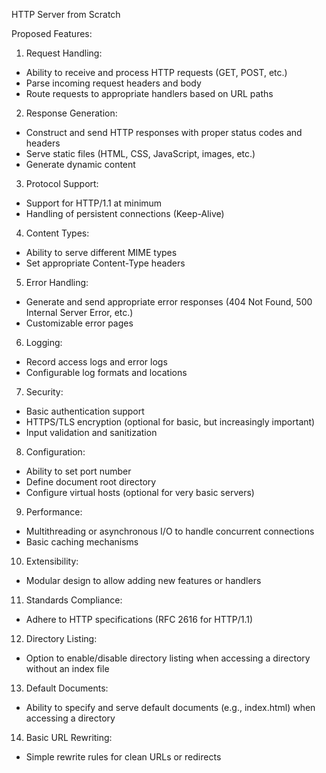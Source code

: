 HTTP Server from Scratch

Proposed Features:

1. Request Handling:
- Ability to receive and process HTTP requests (GET, POST, etc.)
- Parse incoming request headers and body
- Route requests to appropriate handlers based on URL paths

2. Response Generation:
- Construct and send HTTP responses with proper status codes and headers
- Serve static files (HTML, CSS, JavaScript, images, etc.)
- Generate dynamic content

3. Protocol Support:
- Support for HTTP/1.1 at minimum
- Handling of persistent connections (Keep-Alive)

4. Content Types:
- Ability to serve different MIME types
- Set appropriate Content-Type headers

5. Error Handling:
- Generate and send appropriate error responses (404 Not Found, 500 Internal Server Error, etc.)
- Customizable error pages

6. Logging:
- Record access logs and error logs
- Configurable log formats and locations

7. Security:
- Basic authentication support
- HTTPS/TLS encryption (optional for basic, but increasingly important)
- Input validation and sanitization

8. Configuration:
- Ability to set port number
- Define document root directory
- Configure virtual hosts (optional for very basic servers)

9. Performance:
- Multithreading or asynchronous I/O to handle concurrent connections
- Basic caching mechanisms

10. Extensibility:
- Modular design to allow adding new features or handlers

11. Standards Compliance:
- Adhere to HTTP specifications (RFC 2616 for HTTP/1.1)

12. Directory Listing:
- Option to enable/disable directory listing when accessing a directory without an index file

13. Default Documents:
- Ability to specify and serve default documents (e.g., index.html) when accessing a directory

14. Basic URL Rewriting:
- Simple rewrite rules for clean URLs or redirects
